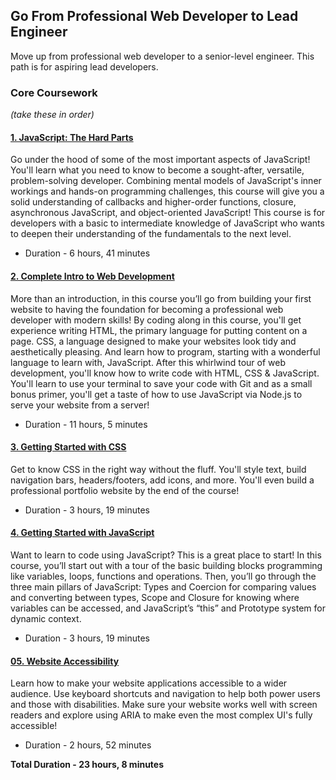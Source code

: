## Go From Professional Web Developer to Lead Engineer
Move up from professional web developer to a senior-level engineer. This path is for aspiring lead developers.

### Core Coursework
*(take these in order)*

#### [1. JavaScript: The Hard Parts](./01-javascript-from-fundamentals-to-functional.md)

   Go under the hood of some of the most important aspects of JavaScript! You'll learn what you need to know to become a sought-after, versatile, problem-solving developer. Combining mental models of JavaScript's inner workings and hands-on programming challenges, this course will give you a solid understanding of callbacks and higher-order functions, closure, asynchronous JavaScript, and object-oriented JavaScript! This course is for developers with a basic to intermediate knowledge of JavaScript who wants to deepen their understanding of the fundamentals to the next level.

   - Duration - 6 hours, 41 minutes

#### [2. Complete Intro to Web Development](./02-complete-intro-to-web-development.md)

   More than an introduction, in this course you’ll go from building your first website to having the foundation for becoming a professional web developer with modern skills! By coding along in this course, you'll get experience writing HTML, the primary language for putting content on a page. CSS, a language designed to make your websites look tidy and aesthetically pleasing. And learn how to program, starting with a wonderful language to learn with, JavaScript. After this whirlwind tour of web development, you'll know how to write code with HTML, CSS & JavaScript. You'll learn to use your terminal to save your code with Git and as a small bonus primer, you'll get a taste of how to use JavaScript via Node.js to serve your website from a server!

   - Duration - 11 hours, 5 minutes

#### [3. Getting Started with CSS](./03-getting-started-with-css.md)

   Get to know CSS in the right way without the fluff. You'll style text, build navigation bars, headers/footers, add icons, and more. You'll even build a professional portfolio website by the end of the course!

   - Duration - 3 hours, 19 minutes

#### [4. Getting Started with JavaScript](./04-getting-started-with-javascript.md)

   Want to learn to code using JavaScript? This is a great place to start! In this course, you’ll start out with a tour of the basic building blocks programming like variables, loops, functions and operations. Then, you’ll go through the three main pillars of JavaScript: Types and Coercion for comparing values and converting between types, Scope and Closure for knowing where variables can be accessed, and JavaScript’s “this” and Prototype system for dynamic context.

   - Duration - 3 hours, 19 minutes

#### [05. Website Accessibility](./05-website-accessibility.md)

   Learn how to make your website applications accessible to a wider audience. Use keyboard shortcuts and navigation to help both power users and those with disabilities. Make sure your website works well with screen readers and explore using ARIA to make even the most complex UI's fully accessible!

   - Duration - 2 hours, 52 minutes

   
**Total Duration - 23 hours, 8 minutes**


